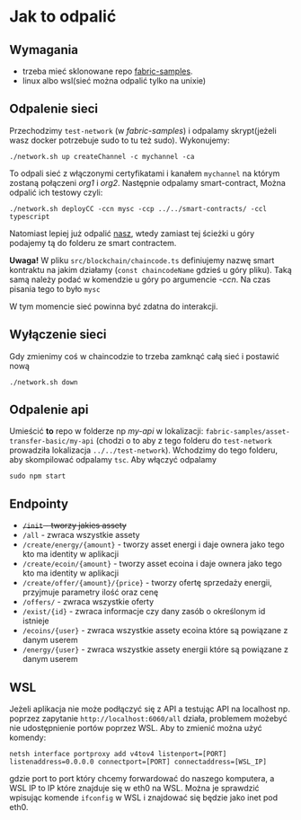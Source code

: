 # Jak to odpalić
## Wymagania
- trzeba mieć sklonowane repo [fabric-samples](https://github.com/hyperledger/fabric-samples). 
- linux albo wsl(sieć można odpalić tylko na unixie)

## Odpalenie sieci
Przechodzimy `test-network` (w *fabric-samples*) i odpalamy skrypt(jeżeli wasz docker potrzebuje sudo to tu też sudo). 
Wykonujemy:
```
./network.sh up createChannel -c mychannel -ca
```
To odpali sieć z włączonymi certyfikatami i kanałem `mychannel` na którym zostaną połączeni *org1* i *org2*. Następnie odpalamy smart-contract, Można odpalić ich testowy czyli:
```
./network.sh deployCC -ccn mysc -ccp ../../smart-contracts/ -ccl typescript
```
Natomiast lepiej już odpalić [nasz](https://github.com/blockovisco/smart-contracts), wtedy zamiast tej ścieżki u góry podajemy tą do folderu ze smart contractem. 


**Uwaga!** W pliku `src/blockchain/chaincode.ts` definiujemy nazwę smart kontraktu na jakim działamy (`const chaincodeName` gdzieś u góry pliku). Taką samą należy podać w komendzie u góry po argumencie *-ccn*. Na czas pisania tego to było `mysc` 

W tym momencie sieć powinna być zdatna do interakcji.

## Wyłączenie sieci

Gdy zmienimy coś w chaincodzie to trzeba zamknąć całą sieć i postawić nową
```
./network.sh down
```

## Odpalenie api
Umieścić __to__ repo w folderze np *my-api* w lokalizacji:
`fabric-samples/asset-transfer-basic/my-api` (chodzi o to aby z tego folderu do  `test-network` prowadziła lokalizacja `../../test-network`).
Wchodzimy do tego folderu, aby skompilować odpalamy `tsc`. Aby włączyć odpalamy
```
sudo npm start
```

## Endpointy
- ~~`/init` - tworzy jakies assety~~
- `/all` - zwraca wszystkie assety
- `/create/energy/{amount}` - tworzy asset energi i daje ownera jako tego kto ma identity w aplikacji
- `/create/ecoin/{amount}` - tworzy asset ecoina i daje ownera jako tego kto ma identity w aplikacji
- `/create/offer/{amount}/{price}` - tworzy ofertę sprzedaży energii, przyjmuje parametry ilość oraz cenę
- `/offers/` - zwraca wszystkie oferty
- `/exist/{id}` - zwraca informacje czy dany zasób o określonym id istnieje
- `/ecoins/{user}` - zwraca wszystkie assety ecoina które są powiązane z danym userem
- `/energy/{user}` - zwraca wszystkie assety energii które są powiązane z danym userem

## WSL
Jeżeli aplikacja nie może podłączyć się z API a testując API na localhost np. poprzez zapytanie `http://localhost:6060/all` działa, problemem możebyć nie udostępnienie portów poprzez WSL. Aby to zmienić można użyć komendy: 
```
netsh interface portproxy add v4tov4 listenport=[PORT] listenaddress=0.0.0.0 connectport=[PORT] connectaddress=[WSL_IP]
```
gdzie port to port który chcemy forwardować do naszego komputera, a WSL IP to IP które znajduje się w eth0 na WSL. Można je sprawdzić wpisując komende `ifconfig` w WSL i znajdować się będzie jako inet pod eth0.
